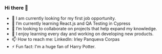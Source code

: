 ### Hi there 👋

- 🔭 I am currently looking for my first job opportunity.
- 🌱 I’m currently learning React.js and QA Testing in Cypress
- 👯 I’m looking to collaborate on projects that help expand my knowledge.
- 🚀 I enjoy learning every day and working on developing new products.
- 📫 How to reach me: LinkedIn: Irley Panqueva Corpas 
- ⚡ Fun fact: I'm a huge fan of Harry Potter.
